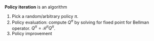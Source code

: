 **Policy iteration** is an algorithm

1. Pick a random/arbitrary policy $\pi$.
1. Policy evaluation: compute $Q^\pi$ by solving for fixed point for Bellman operator. $Q^\pi = \mathcal{B}^\pi Q^\pi$.
2. Policy improvement